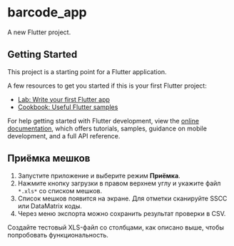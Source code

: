 # barcode_app

A new Flutter project.

## Getting Started

This project is a starting point for a Flutter application.

A few resources to get you started if this is your first Flutter project:

- [Lab: Write your first Flutter app](https://docs.flutter.dev/get-started/codelab)
- [Cookbook: Useful Flutter samples](https://docs.flutter.dev/cookbook)

For help getting started with Flutter development, view the
[online documentation](https://docs.flutter.dev/), which offers tutorials,
samples, guidance on mobile development, and a full API reference.

## Приёмка мешков

1. Запустите приложение и выберите режим **Приёмка**.
2. Нажмите кнопку загрузки в правом верхнем углу и укажите файл `*.xls*` со списком мешков.
3. Список мешков появится на экране. Для отметки сканируйте SSCC или DataMatrix коды.
4. Через меню экспорта можно сохранить результат проверки в CSV.

Создайте тестовый XLS-файл со столбцами, как описано выше, чтобы попробовать функциональность.
